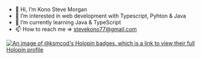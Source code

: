 - 👋 Hi, I’m Kono Steve Morgan
- 👀 I’m interested in web development with Typescript, Pyhton & Java
- 🌱 I’m currently learning Java & TypeScript
- 📫 How to reach me => stevekono77@gmail.com

[![An image of @ksmcod's Holopin badges, which is a link to view their full Holopin profile](https://holopin.me/ksmcod)](https://holopin.io/@ksmcod)
<!---
Morgan237/Morgan237 is a ✨ special ✨ repository because its `README.md` (this file) appears on your GitHub profile.
You can click the Preview link to take a look at your changes.
--->
